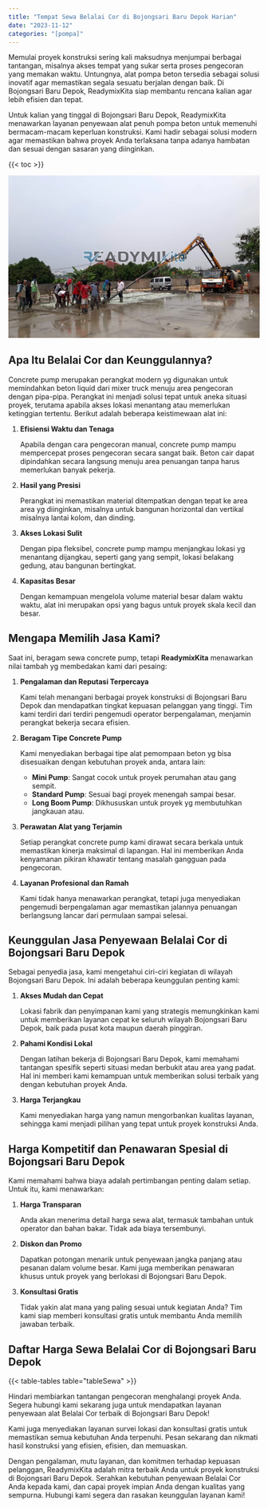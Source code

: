 ```yaml
---
title: "Tempat Sewa Belalai Cor di Bojongsari Baru Depok Harian"
date: "2023-11-12"
categories: "[pompa]"
---
```


Memulai proyek konstruksi sering kali maksudnya menjumpai berbagai tantangan, misalnya akses tempat yang sukar serta proses pengecoran yang memakan waktu. Untungnya, alat pompa beton tersedia sebagai solusi inovatif agar memastikan segala sesuatu berjalan dengan baik. Di Bojongsari Baru Depok, ReadymixKita siap membantu rencana kalian agar lebih efisien dan tepat.

Untuk kalian yang tinggal di Bojongsari Baru Depok, ReadymixKita menawarkan layanan penyewaan alat penuh pompa beton untuk memenuhi bermacam-macam keperluan konstruksi. Kami hadir sebagai solusi modern agar memastikan bahwa proyek Anda terlaksana tanpa adanya hambatan dan sesuai dengan sasaran yang diinginkan.

{{< toc >}}

![Tempat Sewa Belalai Cor di Bojongsari Baru Depok Harian](/images/pompa/sewa-pompa-07.jpg)

## Apa Itu Belalai Cor dan Keunggulannya?

Concrete pump merupakan perangkat modern yg digunakan untuk memindahkan beton liquid dari mixer truck menuju area pengecoran dengan pipa-pipa. Perangkat ini menjadi solusi tepat untuk aneka situasi proyek, terutama apabila akses lokasi menantang atau memerlukan ketinggian tertentu. Berikut adalah beberapa keistimewaan alat ini:

1. **Efisiensi Waktu dan Tenaga**

   Apabila dengan cara pengecoran manual, concrete pump mampu mempercepat proses pengecoran secara sangat baik. Beton cair dapat dipindahkan secara langsung menuju area penuangan tanpa harus memerlukan banyak pekerja.

2. **Hasil yang Presisi**

   Perangkat ini memastikan material ditempatkan dengan tepat ke area area yg diinginkan, misalnya untuk bangunan horizontal dan vertikal misalnya lantai kolom, dan dinding.

3. **Akses Lokasi Sulit**

   Dengan pipa fleksibel, concrete pump mampu menjangkau lokasi yg menantang dijangkau, seperti gang yang sempit, lokasi belakang gedung, atau bangunan bertingkat.

4. **Kapasitas Besar**

   Dengan kemampuan mengelola volume material besar dalam waktu waktu, alat ini merupakan opsi yang bagus untuk proyek skala kecil dan besar.

## Mengapa Memilih Jasa Kami?

Saat ini, beragam sewa concrete pump, tetapi **ReadymixKita** menawarkan nilai tambah yg membedakan kami dari pesaing:

1. **Pengalaman dan Reputasi Terpercaya**

   Kami telah menangani berbagai proyek konstruksi di Bojongsari Baru Depok dan mendapatkan tingkat kepuasan pelanggan yang tinggi. Tim kami terdiri dari terdiri pengemudi operator berpengalaman, menjamin perangkat bekerja secara efisien.

2. **Beragam Tipe Concrete Pump**

   Kami menyediakan berbagai tipe alat pemompaan beton yg bisa disesuaikan dengan kebutuhan proyek anda, antara lain:
   - **Mini Pump**: Sangat cocok untuk proyek perumahan atau gang sempit.
   - **Standard Pump**: Sesuai bagi proyek menengah sampai besar.
   - **Long Boom Pump**: Dikhususkan untuk proyek yg membutuhkan jangkauan atau.

3. **Perawatan Alat yang Terjamin**

   Setiap perangkat concrete pump kami dirawat secara berkala untuk memastikan kinerja maksimal di lapangan. Hal ini memberikan Anda kenyamanan pikiran khawatir tentang masalah gangguan pada pengecoran.

4. **Layanan Profesional dan Ramah**

   Kami tidak hanya menawarkan perangkat, tetapi juga menyediakan pengemudi berpengalaman agar memastikan jalannya penuangan berlangsung lancar dari permulaan sampai selesai.

## Keunggulan Jasa Penyewaan Belalai Cor di Bojongsari Baru Depok

Sebagai penyedia jasa, kami mengetahui ciri-ciri kegiatan di wilayah Bojongsari Baru Depok. Ini adalah beberapa keunggulan penting kami:

1. **Akses Mudah dan Cepat**

   Lokasi fabrik dan penyimpanan kami yang strategis memungkinkan kami untuk memberikan layanan cepat ke seluruh wilayah Bojongsari Baru Depok, baik pada pusat kota maupun daerah pinggiran.

2. **Pahami Kondisi Lokal**

   Dengan latihan bekerja di Bojongsari Baru Depok, kami memahami tantangan spesifik seperti situasi medan berbukit atau area yang padat. Hal ini memberi kami kemampuan untuk memberikan solusi terbaik yang dengan kebutuhan proyek Anda.

3. **Harga Terjangkau**

   Kami menyediakan harga yang namun mengorbankan kualitas layanan, sehingga kami menjadi pilihan yang tepat untuk proyek konstruksi Anda.

## Harga Kompetitif dan Penawaran Spesial di Bojongsari Baru Depok

Kami memahami bahwa biaya adalah pertimbangan penting dalam setiap. Untuk itu, kami menawarkan:

1. **Harga Transparan**

   Anda akan menerima detail harga sewa alat, termasuk tambahan untuk operator dan bahan bakar. Tidak ada biaya tersembunyi.

2. **Diskon dan Promo**

   Dapatkan potongan menarik untuk penyewaan jangka panjang atau pesanan dalam volume besar. Kami juga memberikan penawaran khusus untuk proyek yang berlokasi di Bojongsari Baru Depok.

3. **Konsultasi Gratis**

   Tidak yakin alat mana yang paling sesuai untuk kegiatan Anda? Tim kami siap memberi konsultasi gratis untuk membantu Anda memilih jawaban terbaik.

## Daftar Harga Sewa Belalai Cor di Bojongsari Baru Depok

{{< table-tables table="tableSewa" >}}

Hindari membiarkan tantangan pengecoran menghalangi proyek Anda. Segera hubungi kami sekarang juga untuk mendapatkan layanan penyewaan alat Belalai Cor terbaik di Bojongsari Baru Depok!

Kami juga menyediakan layanan survei lokasi dan konsultasi gratis untuk memastikan semua kebutuhan Anda terpenuhi. Pesan sekarang dan nikmati hasil konstruksi yang efisien, efisien, dan memuaskan.

Dengan pengalaman, mutu layanan, dan komitmen terhadap kepuasan pelanggan, ReadymixKita adalah mitra terbaik Anda untuk proyek konstruksi di Bojongsari Baru Depok. Serahkan kebutuhan penyewaan Belalai Cor Anda kepada kami, dan capai proyek impian Anda dengan kualitas yang sempurna. Hubungi kami segera dan rasakan keunggulan layanan kami!